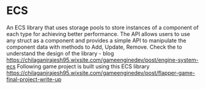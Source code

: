 # ECS
An ECS library that uses storage pools to store instances of a component of each type for achieving better performance. 
The API allows users to use any struct as a component and provides a simple API to manipulate the component data with methods to Add, Update, Remove.
Check the to understand the design of the library - blog https://chilaganirajesh95.wixsite.com/gameenginedev/post/engine-system-ecs 
Following game project is built using this ECS library
https://chilaganirajesh95.wixsite.com/gameenginedev/post/flapper-game-final-project-write-up
